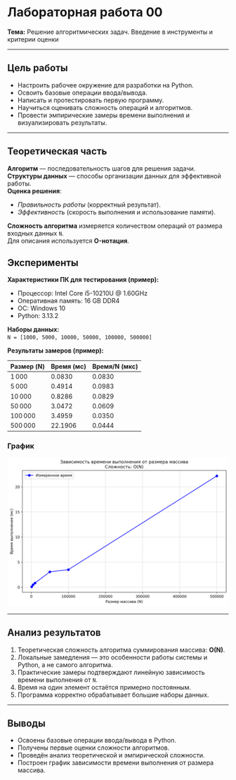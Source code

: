 # Лабораторная работа 00

**Тема:** Решение алгоритмических задач. Введение в инструменты и критерии оценки  

---

## Цель работы
- Настроить рабочее окружение для разработки на Python.  
- Освоить базовые операции ввода/вывода.  
- Написать и протестировать первую программу.  
- Научиться оценивать сложность операций и алгоритмов.  
- Провести эмпирические замеры времени выполнения и визуализировать результаты.  

---

## Теоретическая часть

**Алгоритм** — последовательность шагов для решения задачи.  
**Структуры данных** — способы организации данных для эффективной работы.  
**Оценка решения**:  
- *Правильность работы* (корректный результат).  
- *Эффективность* (скорость выполнения и использование памяти).  

**Сложность алгоритма** измеряется количеством операций от размера входных данных `N`.  
Для описания используется **O-нотация**.  

## Эксперименты

**Характеристики ПК для тестирования (пример):**
- Процессор: Intel Core i5-10210U @ 1.60GHz
- Оперативная память: 16 GB DDR4
- ОС: Windows 10
- Python: 3.13.2

**Наборы данных:**  
`N = [1000, 5000, 10000, 50000, 100000, 500000]`

**Результаты замеров (пример):**

| Размер (N) | Время (мс) | Время/N (мкс) |
|------------|------------|---------------|
| 1 000      | 0.0830     | 0.0830        |
| 5 000      | 0.4914     | 0.0983        |
| 10 000     | 0.8286     | 0.0829        |
| 50 000     | 3.0472     | 0.0609        |
| 100 000    | 3.4959     | 0.0350        |
| 500 000    | 22.1906    | 0.0444        |

### График
![time_complexity_plot](time_complexity_plot.png)

---

## Анализ результатов
1. Теоретическая сложность алгоритма суммирования массива: **O(N)**. 
2. Локальные замедления — это особенности работы системы и Python, а не самого алгоритма. 
3. Практические замеры подтверждают линейную зависимость времени выполнения от `N`.  
4. Время на один элемент остаётся примерно постоянным.  
5. Программа корректно обрабатывает большие наборы данных.  

---

## Выводы
- Освоены базовые операции ввода/вывода в Python.  
- Получены первые оценки сложности алгоритмов.  
- Проведён анализ теоретической и эмпирической сложности.  
- Построен график зависимости времени выполнения от размера массива. 

